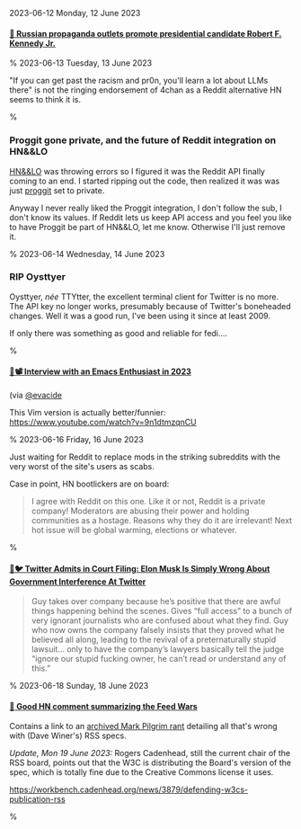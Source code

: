 2023-06-12 Monday, 12 June 2023

#### [🔗 Russian propaganda outlets promote presidential candidate Robert F. Kennedy Jr.](https://weaponizedspaces.substack.com/p/russian-propaganda-outlets-promote?utm_source=twitter&sd=pf)

%
2023-06-13 Tuesday, 13 June 2023

"If you can get past the racism and pr0n, you'll learn a lot about LLMs there" is not the ringing endorsement of 4chan as a Reddit alternative HN seems to think it is.

%

### Proggit gone private, and the future of Reddit integration on HN&&LO

[HN&&LO](https://gerikson.com/hnlo/) was throwing errors so I figured it was the Reddit API finally coming to an end. I started ripping out the code, then realized it was was just [proggit](https://reddit.com/r/programming/) set to private.

Anyway I never really liked the Proggit integration, I don't follow the sub, I don't know its values. If Reddit lets us keep API access and you feel you like to have Proggit be part of HN&&LO, let me know. Otherwise I'll just remove it.

%
2023-06-14 Wednesday, 14 June 2023

### RIP Oysttyer

Oysttyer, *née* TTYtter, the excellent terminal client for Twitter is no more. The API key no longer works, presumably because of Twitter's boneheaded changes. Well it was a good run, I've been using it since at least 2009. 

If only there was something as good and reliable for fedi....

%

#### [🔗📽  Interview with an Emacs Enthusiast in 2023](https://www.youtube.com/watch?v=urcL86UpqZc)

(via [@evacide](https://twitter.com/evacide/status/1669035096509407232?s=20)

This Vim version is actually better/funnier: <https://www.youtube.com/watch?v=9n1dtmzqnCU>

%
2023-06-16 Friday, 16 June 2023

Just waiting for Reddit to replace mods in the striking subreddits with the very worst of the site's users as scabs.

Case in point, HN bootlickers are on board:

> I agree with Reddit on this one. Like it or not, Reddit is a private company! Moderators are abusing their power and holding communities as a hostage. Reasons why they do it are irrelevant! Next hot issue will be global warming, elections or whatever.

%

#### [🔗🐦 Twitter Admits in Court Filing: Elon Musk Is Simply Wrong About Government Interference At Twitter](https://www.techdirt.com/2023/06/05/twitter-admits-in-court-filing-elon-musk-is-simply-wrong-about-government-interference-at-twitter/)

> Guy takes over company because he’s positive that there are awful things happening behind the scenes. Gives “full access” to a bunch of very ignorant journalists who are confused about what they find. Guy who now owns the company falsely insists that they proved what he believed all along, leading to the revival of a preternaturally stupid lawsuit… only to have the company’s lawyers basically tell the judge “ignore our stupid fucking owner, he can’t read or understand any of this.”

%
2023-06-18 Sunday, 18 June 2023

#### [🔗 Good HN comment summarizing the Feed Wars](https://news.ycombinator.com/item?id=36378817)

Contains a link to an [archived Mark Pilgrim rant](https://web.archive.org/web/20060409104917/http://diveintomark.org/archives/2004/02/04/incompatible-rss) detailing all that's wrong with (Dave Winer's) RSS specs. 

*Update, Mon 19 June 2023:* Rogers Cadenhead, still the current chair of the RSS board, points out that the W3C is distributing the Board's version of the spec, which is totally fine due to the Creative Commons license it uses.

<https://workbench.cadenhead.org/news/3879/defending-w3cs-publication-rss>

%
